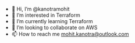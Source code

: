 - 👋 Hi, I’m @kanotramohit
- 👀 I’m interested in Terraform
- 🌱 I’m currently learning Terraform
- 💞️ I’m looking to collaborate on AWS
- 📫 How to reach me mohit.kanotra@outlook.com

<!---
kanotramohit/kanotramohit is a ✨ special ✨ repository because its `README.md` (this file) appears on your GitHub profile.
You can click the Preview link to take a look at your changes.
--->
